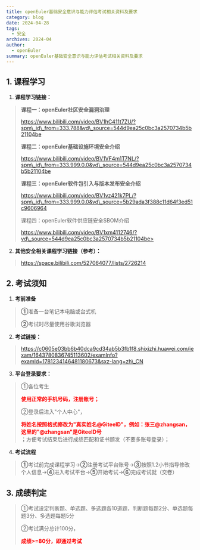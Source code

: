 ```yaml
---
title: openEuler基础安全意识与能力评估考试相关资料及要求
category: blog
date: 2024-04-28
tags:
  - 安全
archives: 2024-04
author:
  - openEuler
summary: openEuler基础安全意识与能力评估考试相关资料及要求
---
```



## 1.  **课程学习**

1.  **课程学习链接：**

> **课程一：openEuler社区安全漏洞治理**
>
> <https://www.bilibili.com/video/BV1hC411t7ZU/?spm\_id\_from=333.788&vd\_source=544d9ea25c0bc3a2570734b5b21104be>
>
> **课程二：openEuler基础设施环境安全介绍**
>
> <https://www.bilibili.com/video/BV1VF4m1T7NL/?spm\_id\_from=333.999.0.0&vd\_source=544d9ea25c0bc3a2570734b5b21104be>
>
> **课程三：openEuler软件包引入与版本发布安全介绍**
>
> <https://www.bilibili.com/video/BV1vz421k7PL/?spm\_id\_from=333.999.0.0&vd\_source=5b29ada3f388c11d64f3ed51c9606964>
>
> 课程四：openEuler软件供应链安全SBOM介绍
>
> https://www.bilibili.com/video/BV1xm4112746/?vd\_source=544d9ea25c0bc3a2570734b5b21104be>
>

2.  **其他安全相关课程学习链接（参考）：**

> <https://space.bilibili.com/527064077/lists/2726214>
## 2.  **考试须知**


1.  **考前准备**

> **①**准备一台笔记本电脑或台式机
>
> **②**考试时尽量使用谷歌浏览器

2.  **考试链接：**

> <https://c0605e03bb6b40dca9cd34ab5b3fb1f8.shixizhi.huawei.com/iexam/1643780836745113602/examInfo?examId=1781234146481180673&sxz-lang=zh\_CN>

3.  **平台登录要求：**

> ①各位考生<div style="color:red" >**使用正常的手机号码，注册账号；**</div>
>
> ②登录后进入"个人中心"，<div style="color:red" >**将姓名按照格式修改为"真实姓名@GiteeID"，例如：张三@zhangsan，这里的"@zhangsan"是GiteeID号**</div>；方便考试结束后进行成绩匹配和证书颁发（不要多账号登录）；

4.  **考试流程**

> **①**考试前完成课程学习→**②**注册考试平台账号→**③**按照1.2小节指导修改个人信息→**④**进入考试平台→**⑤**开始考试→**⑥**完成考试就（交卷）

## 3.  **成绩判定**

> ①考试设定判断题、单选题、多选题各10道题，判断题每题2分、单选题每题3分、多选题每题5分
>
> ②考试满分总计100分，<div style="color:red" >**成绩\>=80分，即通过考试**</div>
